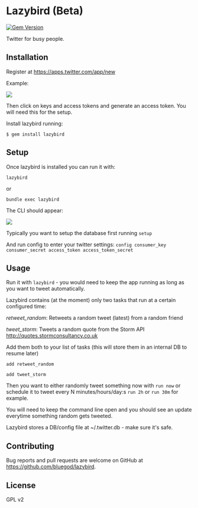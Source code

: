 # Lazybird (Beta)

[![Gem Version](https://img.shields.io/badge/lazybird-v0.1.0beta-orange.svg)][gem]

[gem]: https://rubygems.org/gems/lazybird

Twitter for busy people.

## Installation

Register at https://apps.twitter.com/app/new

Example: 

![](http://i.imgsafe.org/fbf19e8.png)

Then click on keys and access tokens and generate an access token. You will need this for the setup.


Install lazybird running:

    $ gem install lazybird

## Setup

Once lazybird is installed you can run it with:

`lazybird` 

or

`bundle exec lazybird`

The CLI should appear:

![](http://i.imgsafe.org/bdeff99.png)


Typically you want to setup the database first running `setup`

And run config to enter your twitter settings: `config consumer_key consumer_secret access_token access_token_secret`

## Usage

Run it with `lazybird` - you would need to keep the app running as long as you want to tweet automatically.

Lazybird contains (at the moment) only two tasks that run at a certain configured time:


_retweet_random_: Retweets a random tweet (latest) from a random friend

_tweet_storm_: Tweets a random quote from the Storm API http://quotes.stormconsultancy.co.uk


Add them both to your list of tasks (this will store them in an internal DB to resume later)

 `add retweet_random`
 
 `add tweet_storm`
 
 Then you want to either randomly tweet something now with `run now` or schedule it to tweet every N minutes/hours/day:s `run 2h` or `run 30m` for example.
 
 You will need to keep the command line open and you should see an update everytime something random gets tweeted.
 
 Lazybird stores a DB/config file at ~/.twitter.db - make sure it's safe.


## Contributing

Bug reports and pull requests are welcome on GitHub at https://github.com/bluegod/lazybird.

## License

GPL v2
